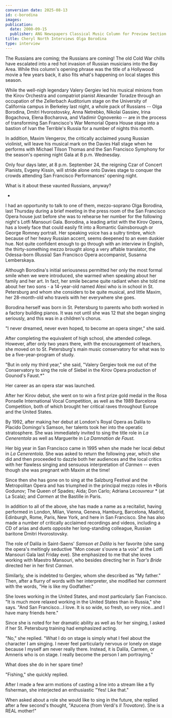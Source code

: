 ```yaml
---
conversion date: 2025-08-13
id: c-borodina
images:
publication:
  date: 2000-09-15
  publisher: ANG Newspapers Classical Music Column for Preview Section
title: Cheryl North Interviews Olga Borodina
type: interview
---
```



The Russians are coming; the Russians are coming! The old Cold War chills have escalated into a red hot invasion of Russian musicians into the Bay Area. While this column's opening phrase was the title of a Hollywood movie a few years back, it also fits what's happening on local stages this season.

While the well-nigh legendary Valery Gergiev led his musical minions from the Kirov Orchestra and compatriot pianist Alexander Toradze through an occupation of the Zellerbach Auditorium stage on the University of California campus in Berkeley last night, a whole pack of Russians -- Olga Borodina, Dmitri Hvorostovsky, Anna Netrebko, Nikolai Gassiev, Irina Bogachova, Elena Bocharova, and Vladimir Ognovenko -- are in the process of transforming San Francisco's War Memorial Opera House stage into a bastion of Ivan the Terrible's Russia for a number of nights this month.

In addition, Maxim Vengerov, the critically acclaimed young Russian violinist, will leave his musical mark on the Davies Hall stage when he performs with Michael Tilson Thomas and the San Francisco Symphony for the season's opening night Gala at 8 p.m. Wednesday.

Only four days later, at 8 p.m. September 24, the reigning Czar of Concert Pianists, Evgeny Kissin, will stride alone onto Davies stage to conquer the crowds attending San Francisco Performances' opening night.

What is it about these vaunted Russians, anyway?

*

I had an opportunity to talk to one of them, mezzo-soprano Olga Borodina, last Thursday during a brief meeting in the press room of the San Francisco Opera house just before she was to rehearse her number for the following night's Lotfi Mansouri Gala. Borodina, a leading artist with the Kirov Opera, has a lovely face that could easily fit into a Romantic Gainsborough or George Romney portrait. Her speaking voice has a sultry timbre, which because of her heavy Russian accent, seems deepened to an even duskier hue. Not quite confident enough to go through with an interview in English, the thirty-something mezzo brought along a very affable translator, the Odessa-born (Russia) San Francisco Opera accompanist, Susanna Lemberskaya.

Although Borodina's initial seriousness permitted her only the most formal smile when we were introduced, she warmed when speaking about her family and her art. In fact, her smile became quite radiant when she told me about her two sons - a 14-year-old named Alexi who is in school in St. Petersburg and whom she considers to be quite musical, and little Maxim, her 28-month-old who travels with her everywhere she goes.

Borodina herself was born in St. Petersburg to parents who both worked in a factory building pianos. It was not until she was 12 that she began singing seriously, and this was in a children's chorus.

"I never dreamed, never even hoped, to become an opera singer," she said.

After completing the equivalent of high school, she attended college. However, after only two years there, with the encouragement of teachers, she moved on to St. Petersburg's main music conservatory for what was to be a five-year-program of study.

"But in only my third year," she said, "Valery Gergiev took me out of the Conservatory to sing the role of Siebel in the Kirov Opera production of Gounod's Faust.*"

Her career as an opera star was launched.

After her Kirov debut, she went on to win a first prize gold medal in the Rosa Ponselle International Vocal Competition, as well as the 1989 Barcelona Competition, both of which brought her critical raves throughout Europe and the United States.

By 1992, after making her debut at London's Royal Opera as Dalila to Placido Domingo's Samson, her talents took her into the operatic stratosphere. She was immediately invited to sing the title role in *La Cenerentola* as well as Marguerite in *La Damnation de Faust.*

Her big year in San Francisco came in 1995 when she made her local debut in *La Cenerentola*. She was asked to return the following year, which she did and then proceeded to dazzle both her audiences and the local critics with her flawless singing and sensuous interpretation of *Carmen* -- even though she was pregnant with Maxim at the time!

Since then she has gone on to sing at the Salzburg Festival and the Metropolitan Opera and has triumphed in the principal mezzo roles in *Boris Godunov; The Queen of Spades; Aida; Don Carlo; Adriana Lecouvreur * (at La Scala); and *Carmen* at the Bastille in Paris.

In addition to all of the above, she has made a name as a recitalist, having performed in London, Milan, Vienna, Geneva, Hamburg, Barcelona, Madrid, Edinburgh, Rome, Paris, New York, and here in San Francisco. She has also made a number of critically acclaimed recordings and videos, including a CD of arias and duets opposite her long-standing colleague, Russian baritone Dmitri Hvorostovsky.

The role of Dalila in Saint-Saens' *Samson et Dalila* is her favorite (she sang the opera's meltingly seductive "Mon coeuer s'ouvre a ta voix" at the Lotfi Mansouri Gala last Friday eve). She emphasized to me that she loves working with Maestro Mansouri, who besides directing her in *Tsar's Bride* directed her in her first *Carmen*.

Similarly, she is indebted to Gergiev, whom she described as "My father." Then, after a flurry of words with her interpreter, she modified her comment with the words, "He is like my Godfather."

She loves working in the United States, and most particularly San Francisco. "It is much more relaxed working in the United States than in Russia," she says. "And San Francisco...I love. It is so wide, so fresh, so very nice...and I have many friends here."

Since she is noted for her dramatic ability as well as for her singing, I asked if her St. Petersburg training had emphasized acting.

"No," she replied. "What I do on stage is simply what I feel about the character I am singing. I never feel particularly nervous or lonely on stage because I myself am never really there. Instead, it is Dalila, Carmen, or Amneris who is on stage. I really become the person I am portraying."

What does she do in her spare time?

"Fishing," she quickly replied.

After I made a few arm motions of casting a line into a stream like a fly fisherman, she interjected an enthusiastic "Yes! Like that."

When asked about a role she would like to sing in the future, she replied after a few second's thought, "Azucena (from Verdi's *Il Trovatore*). She is a REAL mother!"


